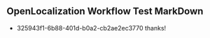 ## OpenLocalization Workflow Test MarkDown
* 325943f1-6b88-401d-b0a2-cb2ae2ec3770 
thanks!<!--HONumber=Mar16_HO2-->
